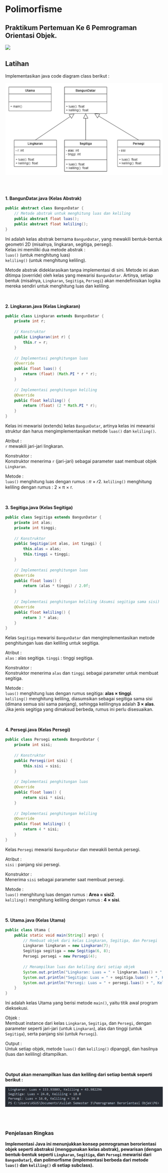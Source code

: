 # Polimorfisme
## Praktikum Pertemuan Ke 6 Pemrograman Orientasi Objek.
<img src=https://raw.githubusercontent.com/bablubambal/All_logo_and_pictures/1ac69ce5fbc389725f16f989fa53c62d6e1b4883/programming%20languages/java.svg width="120px">

## Latihan
Implementasikan
java code diagram
class berikut :

![img](P6/assets/soal.png)

<br> <br>


<b>1. BangunDatar.java (Kelas Abstrak)</b>

``` java
public abstract class BangunDatar {
    // Metode abstrak untuk menghitung luas dan keliling
    public abstract float luas();
    public abstract float keliling();
}
```

Ini adalah kelas abstrak bernama ```BangunDatar```, yang mewakili bentuk-bentuk geometri 2D (misalnya, lingkaran, segitiga, persegi). <br>
Kelas ini memiliki dua metode abstrak : <br>
```luas()``` (untuk menghitung luas) <br>
```keliling()``` (untuk menghitung keliling). <br>

Metode abstrak dideklarasikan tanpa implementasi di sini. Metode ini akan ditimpa (override) oleh kelas yang mewarisi ```BangunDatar```. Artinya, setiap bentuk (misalnya, ```Lingkaran```, ```Segitiga```, ```Persegi```) akan mendefinisikan logika mereka sendiri untuk menghitung luas dan keliling. <br> <br> <br>


<b>2. Lingkaran.java (Kelas Lingkaran) </b>

``` java
public class Lingkaran extends BangunDatar {
    private int r;

    // Konstruktor
    public Lingkaran(int r) {
        this.r = r;
    }

    // Implementasi penghitungan luas
    @Override
    public float luas() {
        return (float) (Math.PI * r * r);
    }

    // Implementasi penghitungan keliling
    @Override
    public float keliling() {
        return (float) (2 * Math.PI * r);
    }
}
```

Kelas ini mewarisi (extends) kelas ```BangunDatar```, artinya kelas ini mewarisi struktur dan harus mengimplementasikan metode ```luas()``` dan ```keliling()```. <br>

Atribut : <br>
```r``` mewakili jari-jari lingkaran. <br>

Konstruktor : <br>
Konstruktor menerima ```r``` (jari-jari) sebagai parameter saat membuat objek ```Lingkaran```. <br>

Metode : <br>
```luas()``` menghitung luas dengan rumus : 𝜋 × 𝑟2.
```keliling()``` menghitung keliling dengan rumus : 2 × π × r. <br> <br> <br>


<b>3. Segitiga.java (Kelas Segitiga)</b>

``` java
public class Segitiga extends BangunDatar {
    private int alas;
    private int tinggi;

    // Konstruktor
    public Segitiga(int alas, int tinggi) {
        this.alas = alas;
        this.tinggi = tinggi;
    }

    // Implementasi penghitungan luas
    @Override
    public float luas() {
        return (alas * tinggi) / 2.0f;
    }

    // Implementasi penghitungan keliling (Asumsi segitiga sama sisi)
    @Override
    public float keliling() {
        return 3 * alas;
    }
}
```

Kelas ```Segitiga``` mewarisi ```BangunDatar``` dan mengimplementasikan metode penghitungan luas dan keliling untuk segitiga. <br>

Atribut : <br>
```alas``` : alas segitiga.
```tinggi``` : tinggi segitiga.

Konstruktor : <br>
Konstruktor menerima ```alas``` dan ```tinggi``` sebagai parameter untuk membuat segitiga.

Metode : <br>
```luas()``` menghitung luas dengan rumus segitiga: <b>alas × tinggi</b>. <br>
```keliling()``` menghitung keliling, diasumsikan sebagai segitiga sama sisi (dimana semua sisi sama panjang), sehingga kelilingnya adalah 
<b>3 × alas</b>. Jika jenis segitiga yang dimaksud berbeda, rumus ini perlu disesuaikan. <br> <br> <br>


<b>4. Persegi.java (Kelas Persegi)</b>

``` java
public class Persegi extends BangunDatar {
    private int sisi;

    // Konstruktor
    public Persegi(int sisi) {
        this.sisi = sisi;
    }

    // Implementasi penghitungan luas
    @Override
    public float luas() {
        return sisi * sisi;
    }

    // Implementasi penghitungan keliling
    @Override
    public float keliling() {
        return 4 * sisi;
    }
}
```

Kelas ```Persegi``` mewarisi ```BangunDatar``` dan mewakili bentuk persegi. <br>

Atribut : <br>
```sisi``` : panjang sisi persegi.

Konstruktor : <br>
Menerima ```sisi``` sebagai parameter saat membuat persegi.

Metode : <br>
```luas()``` menghitung luas dengan rumus : <b>Area = sisi2</b>. <br>
```keliling()``` menghitung keliling dengan rumus : <b>4 × sisi</b>. <br> <br> <br>


<b>5. Utama.java (Kelas Utama)</b>

``` java
public class Utama {
    public static void main(String[] args) {
        // Membuat objek dari kelas Lingkaran, Segitiga, dan Persegi
        Lingkaran lingkaran = new Lingkaran(7);
        Segitiga segitiga = new Segitiga(6, 8);
        Persegi persegi = new Persegi(4);

        // Menampilkan luas dan keliling dari setiap objek
        System.out.println("Lingkaran: Luas = " + lingkaran.luas() + ", Keliling = " + lingkaran.keliling());
        System.out.println("Segitiga: Luas = " + segitiga.luas() + ", Keliling = " + segitiga.keliling());
        System.out.println("Persegi: Luas = " + persegi.luas() + ", Keliling = " + persegi.keliling());
    }
}
```

Ini adalah kelas Utama yang berisi metode ```main()```, yaitu titik awal program dieksekusi. <br>

Objek : <br>
Membuat instance dari kelas ```Lingkaran```, ```Segitiga```, dan ```Persegi```, dengan parameter seperti jari-jari (untuk ```Lingkaran```), alas dan tinggi (untuk ```Segitiga```), serta panjang sisi (untuk ```Persegi```). <br>

Output : <br>
Untuk setiap objek, metode ```luas()``` dan ```keliling()``` dipanggil, dan hasilnya (luas dan keliling) ditampilkan. <br> <br> <br>


<b>Output akan menampilkan luas dan keliling dari setiap bentuk seperti berikut : <br>

![img](P6/assets/output.png)

<br> <br>

### Penjelasan Ringkas
Implementasi Java ini menunjukkan konsep pemrograman berorientasi objek seperti abstraksi (menggunakan kelas abstrak), pewarisan (dengan bentuk-bentuk seperti ```Lingkaran```, ```Segitiga```, dan ```Persegi``` mewarisi dari ```BangunDatar```), dan <b>polimorfisme</b> (implementasi berbeda dari metode ```luas()``` dan ```keliling()``` di setiap subclass).


